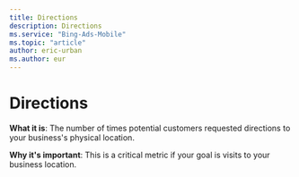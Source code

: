 ```yaml
---
title: Directions
description: Directions
ms.service: "Bing-Ads-Mobile"
ms.topic: "article"
author: eric-urban
ms.author: eur
---
```


# Directions

**What it is**: The number of times potential customers requested directions to your business's physical location.

**Why it's important**: This is a critical metric if your goal is visits to your business location.


